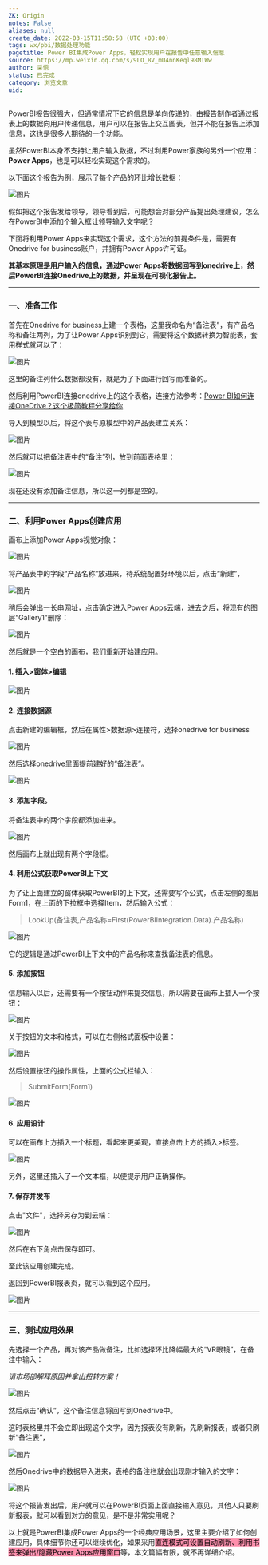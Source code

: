```yaml
---
ZK: Origin
notes: False
aliases: null
create_date: 2022-03-15T11:58:58 (UTC +08:00)
tags: wx/pbi/数据处理功能
pagetitle: Power BI集成Power Apps，轻松实现用户在报告中任意输入信息
source: https://mp.weixin.qq.com/s/9LO_8V_mU4nnKeql98MIWw
author: 采悟
status: 已完成
category: 浏览文章
uid: 
---
```


PowerBI报告很强大，但通常情况下它的信息是单向传递的，由报告制作者通过报表上的数据向用户传递信息，用户可以在报告上交互图表，但并不能在报告上添加信息，这也是很多人期待的一个功能。  

虽然PowerBI本身不支持让用户输入数据，不过利用Power家族的另外一个应用：**Power Apps**，也是可以轻松实现这个需求的。

以下面这个报告为例，展示了每个产品的环比增长数据：

![图片](https://mmbiz.qpic.cn/mmbiz_jpg/aHEbZtANQJOQktx5oVg5n72ovsTjJD6qYtQ4pbg6RTr4AF6Xw6zZDErhenFXmCjicDU0wHzv3HgHEzEhSLQ7hlw/640?wx_fmt=jpeg&wxfrom=5&wx_lazy=1&wx_co=1)

假如把这个报告发给领导，领导看到后，可能想会对部分产品提出处理建议，怎么在PowerBI中添加个输入框让领导输入文字呢？

下面将利用Power Apps来实现这个需求，这个方法的前提条件是，需要有Onedrive for business账户，并拥有Power Apps许可证。

**其基本原理是用户输入的信息，通过Power Apps将数据回写到onedrive上，然后PowerBI连接Onedrive上的数据，并呈现在可视化报告上。**  

___

### **一、准备工作**

首先在Onedrive for business上建一个表格，这里我命名为“备注表”，有产品名称和备注两列，为了让Power Apps识别到它，需要将这个数据转换为智能表，套用样式就可以了：

![图片](https://mmbiz.qpic.cn/mmbiz_jpg/aHEbZtANQJOQktx5oVg5n72ovsTjJD6qRn2H5SIl2NYFicVK2LCz5y2DrXOGVOCXFSic2JV9ZFEfvRlw9iaxY288A/640?wx_fmt=jpeg&wxfrom=5&wx_lazy=1&wx_co=1)

这里的备注列什么数据都没有，就是为了下面进行回写而准备的。

然后利用PowerBI连接onedrive上的这个表格，连接方法参考：[Power BI如何连接OneDrive？这个极简教程分享给你](http://mp.weixin.qq.com/s?__biz=MzA4MzQwMjY4MA==&mid=2484078309&idx=1&sn=acead16f62436ec048acb62295b134c6&chksm=8e13ac32b96425240657c76d62d40ffdc635a94b9de007b9f5d8d31ca0cd60e27fdcf1f99d76&scene=21#wechat_redirect)  

导入到模型以后，将这个表与原模型中的产品表建立关系：  

![图片](https://mmbiz.qpic.cn/mmbiz_jpg/aHEbZtANQJOQktx5oVg5n72ovsTjJD6qibG6BjUzWhP86iaY09k305AeW3OCzicTWpJLuQsAgGicYA434QLc5sYLDw/640?wx_fmt=jpeg&wxfrom=5&wx_lazy=1&wx_co=1)

然后就可以把备注表中的“备注”列，放到前面表格里：  

![图片](https://mmbiz.qpic.cn/mmbiz_jpg/aHEbZtANQJOQktx5oVg5n72ovsTjJD6qvafpLAGC7EcUbWr75ic7VsHD54QnpHU2wsyZiaQtYKic2EBeYpHibsWrKg/640?wx_fmt=jpeg&wxfrom=5&wx_lazy=1&wx_co=1)

现在还没有添加备注信息，所以这一列都是空的。

___

### **二、利用Power Apps创建应用**

画布上添加Power Apps视觉对象：  

![图片](https://mmbiz.qpic.cn/mmbiz_jpg/aHEbZtANQJOQktx5oVg5n72ovsTjJD6q39qFKk33R0JkHFxOlSVsHSyAdsB3kgcwBv33QgCKmo6ej1ToUCa5kA/640?wx_fmt=jpeg&wxfrom=5&wx_lazy=1&wx_co=1)

将产品表中的字段“产品名称”放进来，待系统配置好环境以后，点击“新建”，  

![图片](https://mmbiz.qpic.cn/mmbiz_jpg/aHEbZtANQJOQktx5oVg5n72ovsTjJD6qp2h1KGdt4DTZ5x0DytoIuPo0Y7dU7qMgk6RaQj2tS4EFRmowBN1fqA/640?wx_fmt=jpeg&wxfrom=5&wx_lazy=1&wx_co=1)

稍后会弹出一长串网址，点击确定进入Power Apps云端，进去之后，将现有的图层“Gallery1”删除：

![图片](https://mmbiz.qpic.cn/mmbiz_jpg/aHEbZtANQJOQktx5oVg5n72ovsTjJD6qVY2Nht3ZakiaSD6TiaukXmgm33sWwoZy5gXR5majiahYwa1BdiaS3gicDCw/640?wx_fmt=jpeg&wxfrom=5&wx_lazy=1&wx_co=1)

然后就是一个空白的画布，我们重新开始建应用。

#### **1\. 插入>窗体>编辑**

![图片](https://mmbiz.qpic.cn/mmbiz_jpg/aHEbZtANQJOQktx5oVg5n72ovsTjJD6qzVHx6Piceicaqrfkajs6uYzxTiaiclBHLFrntbSEUMtU2G9jk8icN0iaXlDg/640?wx_fmt=jpeg&wxfrom=5&wx_lazy=1&wx_co=1)

#### **2\. 连接数据源**

点击新建的编辑框，然后在属性>数据源>连接符，选择onedrive for business  

![图片](https://mmbiz.qpic.cn/mmbiz_jpg/aHEbZtANQJOQktx5oVg5n72ovsTjJD6qyB2R3nicbaulwCJXaqOV54yrMKQSnT2hMuKAlksupqMGIicv9Ox9ALhg/640?wx_fmt=jpeg&wxfrom=5&wx_lazy=1&wx_co=1)

然后选择onedrive里面提前建好的“备注表”。

![图片](https://mmbiz.qpic.cn/mmbiz_jpg/aHEbZtANQJOQktx5oVg5n72ovsTjJD6qfqVSXiayDHd8Ra3Qpj2jChBq6SNfUicibzKIdejTiaKQY1cuwSJNvwVuXg/640?wx_fmt=jpeg&wxfrom=5&wx_lazy=1&wx_co=1)

#### **3\. 添加字段。**

将备注表中的两个字段都添加进来。  

![图片](https://mmbiz.qpic.cn/mmbiz_jpg/aHEbZtANQJOQktx5oVg5n72ovsTjJD6q4YRgBZagLh4l45z2libKestB5U3jkBLQRk8csyKyzsIb5wPBx1MEePw/640?wx_fmt=jpeg&wxfrom=5&wx_lazy=1&wx_co=1)

然后画布上就出现有两个字段框。

#### **4\. 利用公式获取PowerBI上下文**

为了让上面建立的窗体获取PowerBI的上下文，还需要写个公式，点击左侧的图层Form1，在上面的下拉框中选择Item，然后输入公式：

> LookUp(备注表,产品名称=First(PowerBIIntegration.Data).产品名称)

![图片](https://mmbiz.qpic.cn/mmbiz_jpg/aHEbZtANQJOQktx5oVg5n72ovsTjJD6qaBG6iaLKFETKkfUNgR540DKIyE0QLCaelywJrbYCplUKMmtydYC1e9A/640?wx_fmt=jpeg&wxfrom=5&wx_lazy=1&wx_co=1)

它的逻辑是通过PowerBI上下文中的产品名称来查找备注表的信息。  

#### **5\. 添加按钮**

信息输入以后，还需要有一个按钮动作来提交信息，所以需要在画布上插入一个按钮：  

![图片](https://mmbiz.qpic.cn/mmbiz_jpg/aHEbZtANQJOQktx5oVg5n72ovsTjJD6qAGoTyDCjByFc8Ihn83ufsgSibgtD87qpKu4FmNgLlnW4ejOT1TIgsJg/640?wx_fmt=jpeg&wxfrom=5&wx_lazy=1&wx_co=1)

关于按钮的文本和格式，可以在右侧格式面板中设置：  

![图片](https://mmbiz.qpic.cn/mmbiz_jpg/aHEbZtANQJOQktx5oVg5n72ovsTjJD6qmOLAZTRrwcjiaGN1Dw1GntCDVwNuum67FAxRl9FgQah6r1CDEmrIicPA/640?wx_fmt=jpeg&wxfrom=5&wx_lazy=1&wx_co=1)

然后设置按钮的操作属性，上面的公式栏输入：

> SubmitForm(Form1)

![图片](https://mmbiz.qpic.cn/mmbiz_jpg/aHEbZtANQJOQktx5oVg5n72ovsTjJD6q3qRB27zTuJVNFCibMGcfebvEZqHLibnGFQNb3icSjiawbQnoSO48n7icSaQ/640?wx_fmt=jpeg&wxfrom=5&wx_lazy=1&wx_co=1)

#### **6\. 应用设计**

可以在画布上方插入一个标题，看起来更美观，直接点击上方的插入>标签。  

![图片](https://mmbiz.qpic.cn/mmbiz_jpg/aHEbZtANQJOQktx5oVg5n72ovsTjJD6qEh4ukSH7d1tQjWv1M0EBic5YDy7CmEasXyDs4MLp9lTc9KiccsBpxZGw/640?wx_fmt=jpeg&wxfrom=5&wx_lazy=1&wx_co=1)

另外，这里还插入了一个文本框，以便提示用户正确操作。  

#### **7\. 保存并发布**

点击"文件"，选择另存为到云端：

![图片](https://mmbiz.qpic.cn/mmbiz_jpg/aHEbZtANQJOQktx5oVg5n72ovsTjJD6q7ibqLiczeadTQ5TxSVeKc12DFRgmkoY6XE2YNsNjZ1E2iamTwVgerzKhw/640?wx_fmt=jpeg&wxfrom=5&wx_lazy=1&wx_co=1)

然后在右下角点击保存即可。  

至此该应用创建完成。

返回到PowerBI报表页，就可以看到这个应用。  

![图片](https://mmbiz.qpic.cn/mmbiz_jpg/aHEbZtANQJOQktx5oVg5n72ovsTjJD6q8h1Y0icrE7jPfLZtfWBPJDEXuKJWbgK18R7bX8q2jcOwrCsNmkaSehQ/640?wx_fmt=jpeg&wxfrom=5&wx_lazy=1&wx_co=1)

___

### **三、测试应用效果**

先选择一个产品，再对该产品做备注，比如选择环比降幅最大的“VR眼镜”，在备注中输入：

_请市场部解释原因并拿出扭转方案！_

![图片](https://mmbiz.qpic.cn/mmbiz_jpg/aHEbZtANQJOQktx5oVg5n72ovsTjJD6qUzZA4bKIdcib3PyqvcmG5Yt1XQMmxibGZjF1XibBDJYmD3mPlmUaHesqw/640?wx_fmt=jpeg&wxfrom=5&wx_lazy=1&wx_co=1)

然后点击“确认”，这个备注信息将回写到Onedrive中。  

这时表格里并不会立即出现这个文字，因为报表没有刷新，先刷新报表，或者只刷新“备注表”，  

![图片](https://mmbiz.qpic.cn/mmbiz_jpg/aHEbZtANQJOQktx5oVg5n72ovsTjJD6qt9nl5vflQ3A289sfSL0fwS5x25micb7XUjJTKCt0q7DlBiavsy3wosuQ/640?wx_fmt=jpeg&wxfrom=5&wx_lazy=1&wx_co=1)

然后Onedrive中的数据导入进来，表格的备注栏就会出现刚才输入的文字：

![图片](https://mmbiz.qpic.cn/mmbiz_jpg/aHEbZtANQJOQktx5oVg5n72ovsTjJD6qsbZO760K4GiasBc9YNoQ3W5RUXLf2aUhnh9ZIhKEt2voQ8NQkWiayibrw/640?wx_fmt=jpeg&wxfrom=5&wx_lazy=1&wx_co=1)

将这个报告发出后，用户就可以在PowerBI页面上面直接输入意见，其他人只要刷新报表，就可以看到对方的意见，是不是非常实用呢？

以上就是PowerBI集成Power Apps的一个经典应用场景，这里主要介绍了如何创建应用，具体细节你还可以继续优化，如果采用<mark style="background: #FF5582A6;">直连模式可设置自动刷新、利用书签来弹出/隐藏Power Apps应用窗口</mark>等，本文篇幅有限，就不再详细介绍。
